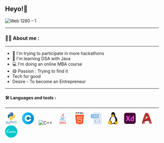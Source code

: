 ## Heyo!👋
![Web 1280 – 1](https://user-images.githubusercontent.com/99670243/168797832-c8c8e352-9cff-451e-acb0-69789f6dd72d.jpg)

---
### 👩‍💻 About me :
---

- 🌱 I'm trying to participate in more hackathons
- 🧪 I'm learning DSA with Java
- 💻 I'm doing an online MBA course 
- 😄 Passion : Trying to find it
- Tech for good
- Desire - To become an Entrepreneur 

---
#### 🛠️ Languages and tools :
---

<div>
  <img src="https://github.com/Harine19/Harine19/blob/main/assets/python-original-wordmark.png" title="Python" alt="Python" width="40" height="40"/>&nbsp;&ensp;
  <img src="https://github.com/Harine19/Harine19/blob/main/assets/letter-c.png" title="C" alt="C" width="40" height="40"/>&nbsp;&ensp;
  <img src="" title="C++" alt="C++" width="40" height="40"/>&nbsp;&ensp;
  <img src="https://github.com/Harine19/Harine19/blob/main/assets/java-original-wordmark.png" title = "Java" alt="Java" width="40" height ="40"/>&nbsp;&ensp;
  <img src="https://github.com/Harine19/Harine19/blob/main/assets/html-5.png" title="Html5" alt="Html5" width="40" height="40"/>&nbsp;&ensp;
  <img src="https://github.com/Harine19/Harine19/blob/main/assets/css.png" title="Css3" alt="Css3" width="40" height="40"/>&nbsp;&ensp;
  <img src="https://github.com/Harine19/Harine19/blob/main/assets/linux.png" title="Linux" alt="Linux" width="40" height="40"/>&nbsp;&ensp;
  <img src="https://github.com/Harine19/Harine19/blob/main/assets/xd.png" title="Xd" alt="Xd" width="40" height="40"/>&nbsp;&ensp;
  <img src="https://github.com/Harine19/Harine19/blob/main/assets/autocad.png" title="Cad" alt="Cad" width="40" height="40"/>&nbsp;&ensp;
  <img src="https://github.com/devicons/devicon/blob/master/icons/canva/canva-original.svg" title="Canva" alt="Canva" width="40" height="40"/>&nbsp;&ensp;
  

<!---


---
#### 🔥 My stats :
---

[![Top Langs](https://github-readme-stats.vercel.app/api/top-langs/?username=Harine19&layout=compact&theme=vision-friendly-dark)](https://github.com/anuraghazra/github-readme-stats)

[![GitHub Streak](http://github-readme-streak-stats.herokuapp.com?user=Harine19&theme=Javascript-dark&date_format=M%20j%5B%2C%20Y%5D)](https://git.io/streak-stats)
-->
  
